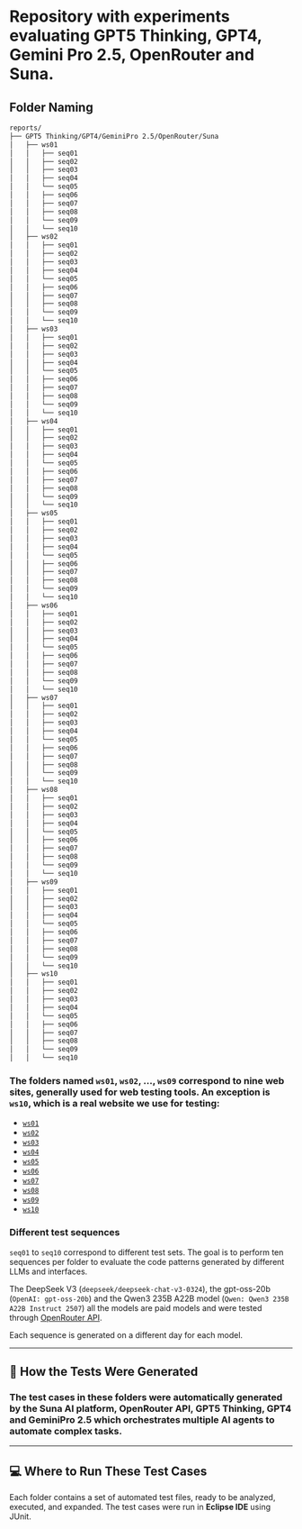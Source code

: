 # Repository with experiments evaluating GPT5 Thinking, GPT4, Gemini Pro 2.5, OpenRouter and Suna.

## Folder Naming

```bash
reports/
├── GPT5 Thinking/GPT4/GeminiPro 2.5/OpenRouter/Suna 
│   ├── ws01
│   │   ├── seq01
│   │   ├── seq02
│   │   ├── seq03
│   │   ├── seq04
│   │   └── seq05
│   │   ├── seq06
│   │   ├── seq07
│   │   ├── seq08
│   │   └── seq09
│   │   └── seq10
│   ├── ws02
│   │   ├── seq01
│   │   ├── seq02
│   │   ├── seq03
│   │   ├── seq04
│   │   └── seq05
│   │   ├── seq06
│   │   ├── seq07
│   │   ├── seq08
│   │   └── seq09
│   │   └── seq10
│   ├── ws03
│   │   ├── seq01
│   │   ├── seq02
│   │   ├── seq03
│   │   ├── seq04
│   │   └── seq05
│   │   ├── seq06
│   │   ├── seq07
│   │   ├── seq08
│   │   └── seq09
│   │   └── seq10
│   ├── ws04
│   │   ├── seq01
│   │   ├── seq02
│   │   ├── seq03
│   │   ├── seq04
│   │   └── seq05
│   │   ├── seq06
│   │   ├── seq07
│   │   ├── seq08
│   │   └── seq09
│   │   └── seq10
│   ├── ws05
│   │   ├── seq01
│   │   ├── seq02
│   │   ├── seq03
│   │   ├── seq04
│   │   └── seq05
│   │   ├── seq06
│   │   ├── seq07
│   │   ├── seq08
│   │   └── seq09
│   │   └── seq10
│   ├── ws06
│   │   ├── seq01
│   │   ├── seq02
│   │   ├── seq03
│   │   ├── seq04
│   │   └── seq05
│   │   ├── seq06
│   │   ├── seq07
│   │   ├── seq08
│   │   └── seq09
│   │   └── seq10
│   ├── ws07
│   │   ├── seq01
│   │   ├── seq02
│   │   ├── seq03
│   │   ├── seq04
│   │   └── seq05
│   │   ├── seq06
│   │   ├── seq07
│   │   ├── seq08
│   │   └── seq09
│   │   └── seq10
│   ├── ws08
│   │   ├── seq01
│   │   ├── seq02
│   │   ├── seq03
│   │   ├── seq04
│   │   └── seq05
│   │   ├── seq06
│   │   ├── seq07
│   │   ├── seq08
│   │   └── seq09
│   │   └── seq10
│   ├── ws09
│   │   ├── seq01
│   │   ├── seq02
│   │   ├── seq03
│   │   ├── seq04
│   │   └── seq05
│   │   ├── seq06
│   │   ├── seq07
│   │   ├── seq08
│   │   └── seq09
│   │   └── seq10
│   ├── ws10
│   │   ├── seq01
│   │   ├── seq02
│   │   ├── seq03
│   │   ├── seq04
│   │   └── seq05
│   │   ├── seq06
│   │   ├── seq07
│   │   ├── seq08
│   │   └── seq09
│   │   └── seq10
```

### The folders named `ws01`, `ws02`, ..., `ws09` correspond to nine web sites, generally used for web testing tools. An exception is `ws10`, which is a real website we use for testing:
- [`ws01`](https://www.saucedemo.com/v1/index.html)
- [`ws02`](https://parabank.parasoft.com/parabank/index.htm)
- [`ws03`](https://bugbank.netlify.app/)
- [`ws04`](https://katalon-test.s3.amazonaws.com/aut/html/form.html)
- [`ws05`](https://cac-tat.s3.eu-central-1.amazonaws.com/index.html)
- [`ws06`](https://jsfiddle.net/)
- [`ws07`](https://jsfiddle.net/)
- [`ws08`](https://jpetstore.aspectran.com/)
- [`ws09`](https://demo.realworld.io/)
- [`ws10`](https://gestao.brasilagritest.com/login)

### Different test sequences

`seq01` to `seq10` correspond to different test sets. The goal is to perform ten sequences per folder to evaluate the code patterns generated by different LLMs and interfaces.

The DeepSeek V3 (`deepseek/deepseek-chat-v3-0324`), the gpt-oss-20b (`OpenAI: gpt-oss-20b`) and the 
Qwen3 235B A22B model (`Qwen: Qwen3 235B A22B Instruct 2507`) all the models are paid models and were tested through [OpenRouter API](https://openrouter.ai/). 

Each sequence is generated on a different day for each model.

---
## 🤖 How the Tests Were Generated

### The test cases in these folders were automatically generated by the **Suna** AI platform, OpenRouter API, GPT5 Thinking, GPT4 and GeminiPro 2.5 which orchestrates multiple AI agents to automate complex tasks.

---
## 💻 Where to Run These Test Cases

Each folder contains a set of automated test files, ready to be analyzed, executed, and expanded. The test cases were run in **Eclipse IDE** using JUnit.
